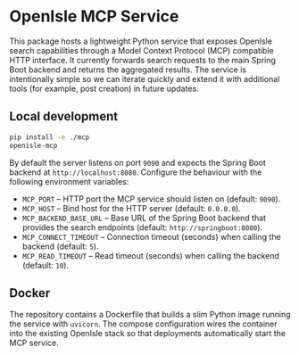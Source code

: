 # OpenIsle MCP Service

This package hosts a lightweight Python service that exposes OpenIsle search
capabilities through a Model Context Protocol (MCP) compatible HTTP interface.
It currently forwards search requests to the main Spring Boot backend and
returns the aggregated results. The service is intentionally simple so we can
iterate quickly and extend it with additional tools (for example, post
creation) in future updates.

## Local development

```bash
pip install -e ./mcp
openisle-mcp
```

By default the server listens on port `9090` and expects the Spring Boot backend
at `http://localhost:8080`. Configure the behaviour with the following
environment variables:

- `MCP_PORT` – HTTP port the MCP service should listen on (default: `9090`).
- `MCP_HOST` – Bind host for the HTTP server (default: `0.0.0.0`).
- `MCP_BACKEND_BASE_URL` – Base URL of the Spring Boot backend that provides the
  search endpoints (default: `http://springboot:8080`).
- `MCP_CONNECT_TIMEOUT` – Connection timeout (seconds) when calling the backend
  (default: `5`).
- `MCP_READ_TIMEOUT` – Read timeout (seconds) when calling the backend (default:
  `10`).

## Docker

The repository contains a Dockerfile that builds a slim Python image running the
service with `uvicorn`. The compose configuration wires the container into the
existing OpenIsle stack so that deployments automatically start the MCP service.
